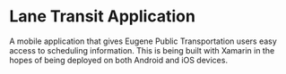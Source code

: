 # Lane Transit Application
A mobile application that gives Eugene Public Transportation users easy access to scheduling information. This is being built with Xamarin in the hopes of being deployed on both Android and iOS devices. 
